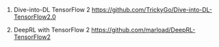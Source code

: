 
1. Dive-into-DL TensorFlow 2
https://github.com/TrickyGo/Dive-into-DL-TensorFlow2.0

2. DeepRL with TensorFlow 2
https://github.com/marload/DeepRL-TensorFlow2


